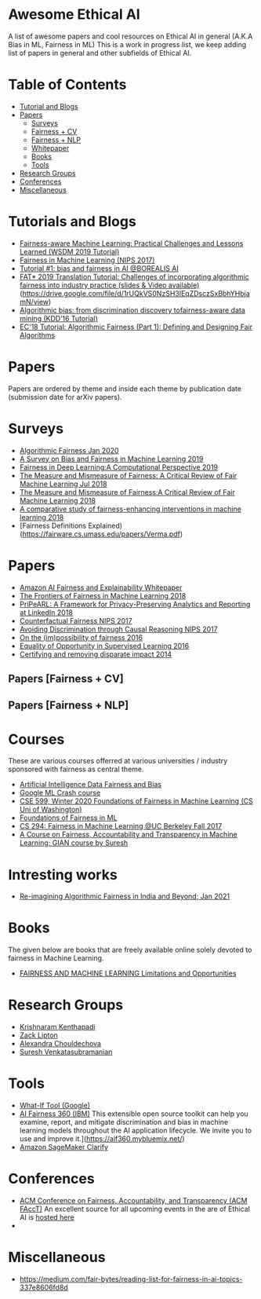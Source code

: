 # Awesome Ethical AI
A list of awesome papers and cool resources on Ethical AI in general (A.K.A Bias in ML, Fairness in ML)
This is a work in progress list, we keep adding list of papers in general and other subfields of Ethical AI.

# Table of Contents

* [Tutorial and Blogs](#tutorials-and-blogs)
* [Papers](#papers)
  * [Surveys](#surveys)
   * [Fairness + CV](fairness+cv)
   * [Fairness + NLP](fairness+nlp)
  * [Whitepaper](#whitepaper)
  * [Books](#books)
  * [Tools](#tools)
* [Research Groups](#research-groups)
* [Conferences](#conferences)
* [Miscellaneous](#miscellaneous)
   

# Tutorials and Blogs 
* [Fairness-aware Machine Learning: Practical Challenges and Lessons Learned (WSDM 2019 Tutorial)](https://www.slideshare.net/KrishnaramKenthapadi/fairnessaware-machine-learning-practical-challenges-and-lessons-learned-wsdm-2019-tutorial)
* [Fairness in Machine Learning (NIPS 2017)](https://mrtz.org/nips17/#/)
* [Tutorial #1: bias and fairness in AI @BOREALIS AI](https://www.borealisai.com/en/blog/tutorial1-bias-and-fairness-ai/)
* [FAT* 2019 Translation Tutorial: Challenges of incorporating algorithmic fairness into industry practice (slides & Video available)](https://www.youtube.com/watch?v=UicKZv93SOY)(https://drive.google.com/file/d/1rUQkVS0NzSH3IEqZDsczSxBbhYHbjamN/view)
* [Algorithmic bias: from discrimination discovery tofairness-aware data mining (KDD’16 Tutorial)](http://www.francescobonchi.com/tutorial-algorithmic-bias.pdf)
* [EC'18 Tutorial: Algorithmic Fairness (Part 1): Defining and Designing Fair Algorithms](https://www.youtube.com/watch?v=GH_uv0g0ZTI)

# Papers

Papers are ordered by theme and inside each theme by publication date (submission date for arXiv papers).

# Surveys 
* [Algorithmic Fairness Jan 2020](https://arxiv.org/pdf/2001.09784.pdf)
* [A Survey on Bias and Fairness in Machine Learning 2019](https://arxiv.org/pdf/1908.09635.pdf)
* [Fairness in Deep Learning:A Computational Perspective 2019](https://arxiv.org/pdf/1908.08843.pdf)
* [The Measure and Mismeasure of Fairness: A Critical Review of Fair Machine Learning Jul 2018](https://arxiv.org/abs/1808.00023)
* [The Measure and Mismeasure of Fairness:A Critical Review of Fair Machine Learning 2018](https://arxiv.org/pdf/1808.00023.pdf)
* [A comparative study of fairness-enhancing interventions in machine learning 2018](https://arxiv.org/pdf/1802.04422.pdf)
* [Fairness Definitions Explained)(https://fairware.cs.umass.edu/papers/Verma.pdf)

# Papers
* [Amazon AI Fairness and Explainability Whitepaper](https://pages.awscloud.com/rs/112-TZM-766/images/Amazon.AI.Fairness.and.Explainability.Whitepaper.pdf)
* [The Frontiers of Fairness in Machine Learning 2018](https://arxiv.org/pdf/1810.08810.pdf)
* [PriPeARL: A Framework for Privacy-Preserving Analytics and Reporting at LinkedIn 2018](https://arxiv.org/abs/1809.07754)
* [Counterfactual Fairness NIPS 2017](https://arxiv.org/pdf/1703.06856.pdf)
* [Avoiding Discrimination through Causal Reasoning NIPS 2017](https://arxiv.org/abs/1706.02744)
* [On the (im)possibility of fairness 2016](https://arxiv.org/pdf/1609.07236.pdf)
* [Equality of Opportunity in Supervised Learning 2016](https://arxiv.org/pdf/1610.02413.pdf)
* [Certifying and removing disparate impact 2014](https://arxiv.org/pdf/1412.3756.pdf)

## Papers [Fairness + CV]

## Papers [Fairness + NLP]

# Courses 
These are various courses offerred at various universities / industry sponsored with fairness as central theme.

* [Artificial Intelligence Data Fairness and Bias ](https://www.coursera.org/learn/ai-data-bias#syllabus)
* [Google ML Crash course](https://developers.google.com/machine-learning/crash-course/fairness/video-lecture)
* [CSE 599, Winter 2020 Foundations of Fairness in Machine Learning (CS Uni of Washington)](https://courses.cs.washington.edu/courses/cse599m/20wi/)
* [Foundations of Fairness in ML](http://jamiemorgenstern.com/teaching/f18-fairml/)
* [CS 294: Fairness in Machine Learning @UC Berkeley Fall 2017](https://fairmlclass.github.io/)
* [A Course on Fairness, Accountability and Transparency in Machine Learning; GIAN course by Suresh](https://geomblog.github.io/fairness/)

# Intresting works
* [Re-imagining Algorithmic Fairness in India and Beyond; Jan 2021](https://arxiv.org/pdf/2101.09995.pdf)

# Books
The given below are books that are freely available online solely devoted to fairness in Machine Learning. 
* [FAIRNESS AND MACHINE LEARNING Limitations and Opportunities](https://fairmlbook.org/pdf/fairmlbook.pdf)

# Research Groups
* [Krishnaram Kenthapadi](http://www-cs-students.stanford.edu/~kngk/)
* [Zack Lipton](http://zacklipton.com/presentations/)
* [Alexandra Chouldechova](http://www.andrew.cmu.edu/user/achoulde/)
* [Suresh Venkatasubramanian](http://www.cs.utah.edu/~suresh/index.html)

# Tools
* [What-If Tool (Google)](https://pair-code.github.io/what-if-tool/)
* [AI Fairness 360 (IBM)](https://aif360.mybluemix.net/) 
 This extensible open source toolkit can help you examine, report, and mitigate discrimination and bias in machine learning models throughout the AI application lifecycle. We invite you to use and improve it.](https://aif360.mybluemix.net/)
* [Amazon SageMaker Clarify](https://aws.amazon.com/sagemaker/clarify/)

# Conferences
* [ACM Conference on Fairness, Accountability, and Transparency (ACM FAccT)](https://facctconference.org/)
  An excellent source for all upcoming events in the are of Ethical AI is [hosted here](https://facctconference.org/network/) 
 *
# Miscellaneous
* https://medium.com/fair-bytes/reading-list-for-fairness-in-ai-topics-337e8606fd8d
